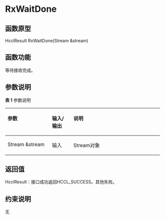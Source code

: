# RxWaitDone 

## 函数原型<a name="zh-cn_topic_0000001956618589_section7754mcpsimp"></a>

HcclResult RxWaitDone\(Stream &stream\)

## 函数功能<a name="zh-cn_topic_0000001956618589_section7757mcpsimp"></a>

等待接收完成。

## 参数说明<a name="zh-cn_topic_0000001956618589_section7760mcpsimp"></a>

**表 1**  参数说明

<a name="zh-cn_topic_0000001956618589_table7762mcpsimp"></a>
<table><thead align="left"><tr id="zh-cn_topic_0000001956618589_row7769mcpsimp"><th class="cellrowborder" valign="top" width="28.71%" id="mcps1.2.4.1.1"><p id="zh-cn_topic_0000001956618589_p7771mcpsimp"><a name="zh-cn_topic_0000001956618589_p7771mcpsimp"></a><a name="zh-cn_topic_0000001956618589_p7771mcpsimp"></a>参数</p>
</th>
<th class="cellrowborder" valign="top" width="13.86%" id="mcps1.2.4.1.2"><p id="zh-cn_topic_0000001956618589_p7773mcpsimp"><a name="zh-cn_topic_0000001956618589_p7773mcpsimp"></a><a name="zh-cn_topic_0000001956618589_p7773mcpsimp"></a>输入/输出</p>
</th>
<th class="cellrowborder" valign="top" width="57.43000000000001%" id="mcps1.2.4.1.3"><p id="zh-cn_topic_0000001956618589_p7775mcpsimp"><a name="zh-cn_topic_0000001956618589_p7775mcpsimp"></a><a name="zh-cn_topic_0000001956618589_p7775mcpsimp"></a>说明</p>
</th>
</tr>
</thead>
<tbody><tr id="zh-cn_topic_0000001956618589_row7777mcpsimp"><td class="cellrowborder" valign="top" width="28.71%" headers="mcps1.2.4.1.1 "><p id="zh-cn_topic_0000001956618589_p7779mcpsimp"><a name="zh-cn_topic_0000001956618589_p7779mcpsimp"></a><a name="zh-cn_topic_0000001956618589_p7779mcpsimp"></a>Stream &amp;stream</p>
</td>
<td class="cellrowborder" valign="top" width="13.86%" headers="mcps1.2.4.1.2 "><p id="zh-cn_topic_0000001956618589_p7781mcpsimp"><a name="zh-cn_topic_0000001956618589_p7781mcpsimp"></a><a name="zh-cn_topic_0000001956618589_p7781mcpsimp"></a>输入</p>
</td>
<td class="cellrowborder" valign="top" width="57.43000000000001%" headers="mcps1.2.4.1.3 "><p id="zh-cn_topic_0000001956618589_p7783mcpsimp"><a name="zh-cn_topic_0000001956618589_p7783mcpsimp"></a><a name="zh-cn_topic_0000001956618589_p7783mcpsimp"></a>Stream对象</p>
</td>
</tr>
</tbody>
</table>

## 返回值<a name="zh-cn_topic_0000001956618589_section7784mcpsimp"></a>

HcclResult：接口成功返回HCCL\_SUCCESS。其他失败。

## 约束说明<a name="zh-cn_topic_0000001956618589_section7787mcpsimp"></a>

无


